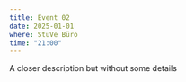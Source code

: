 ```yaml
---
title: Event 02
date: 2025-01-01
where: StuVe Büro
time: "21:00"
---
```

A closer description but without some details